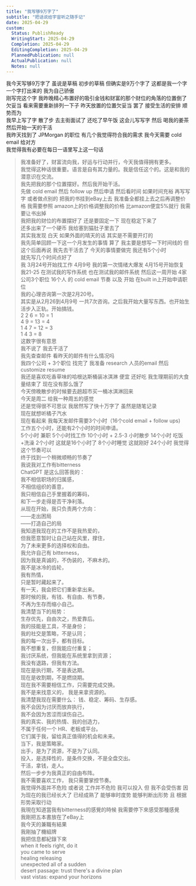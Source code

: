 ```yaml
---      
title: "我写够9万字了"      
subtitle: "把话说给宇宙听之随手记"      
date: 2025-04-29      
custom:      
  Status: PublishReady      
  WritingStart: 2025-04-29      
  Completion: 2025-04-29      
  EditingCompletion: 2025-04-29      
  PlannedPublication: null      
  ActualPublication: null      
  Notes: null      
---        
```

我今天写够9万字了 虽说是草稿 初步的草稿 但确实是9万个字了 这都是我一个字一个字打出来的 我为自己骄傲          
刚写完这个字 我昨晚精心布置好的吸引金钱和财富的那个财位的角落的位置倒了 欠妥当 看来需要重新排列一下子 昨天放置的位置欠妥当 罢了 接受生活的安排 顺势而为           
我早上写了字 散了步 去主街面试了 还吃了早午饭 这会儿写写字 然后 喝我的姜茶 然后开始一天的干活           
我昨天找到了 JPMorgan 的职位 有几个我觉得符合我的需求 我今天需要 cold email 给对方           
我觉得我有必要在每日一语里写上这一句话          
> 我准备好了，财富流向我，好运与行动并行，今天我值得拥有更多。        
> 我觉得这种话很重要。语言是自有其力量的。我是信任这个的。这是和我的潜意识在交流。          
我先把我的那个位置摆好。然后我开始干活。        
先做 cold email 然后 follow up 然后申请 然后看时间 如果时间充裕 再写写字 或者做点别的 把我的书挂到eBay上去 我准备全都挂上去之后再调整价格 我需要参照 amazon上的价格调整我的价格 比amazon便宜5%就行 我需要让书出掉          
我把我的财位的布置摆好了 还是要固定一下 现在稳定下来了        
还多出来了一个硬币 我给塞到猫肚子里去了        
其实我发现 白天 如果外面的晴天的话 其实是不需要开灯的           
我先简单回顾一下这一个月发生的事情 算了 我主要是想写一下时间线的 但这个后面再说 我先去干活去了 今天的事情要做完 我还有5个小时        
就先写几个时间点好了        
我 3月24号开始找工作 4月9号 我的第一次情绪大爆发 4月15号开始恢复 我21-25 在测试我的写作系统 也在测试我的邮件系统 然后这一周开始 4家公司3个职位 16个人 的 cold email 节奏 以及 开始 在built in上开始申请职位        
我的心理咨询第一次是2月20号。        
其实是从2月26到4月9号 一共7次咨询。之后我开始大量写东西。也开始生活步入正轨。开始搞钱。        
2 2 6 = 10 = 1        
4 9 = 13 = 4        
1 4 7 = 12 = 3        
1 4 3 = 8        
这数字很有意思        
我不说了 我去干活了        
我先查查邮件 看昨天的邮件有什么情况吗          
我四个公司 + 3个职位 找完了 我准备 research 人员的email 然后 customize resume           
我还是喜欢吃香草味的哈根达斯桶装冰淇淋 便宜 还好吃 我生理期前的大食量结束了 现在没有那么饿了           
今天傍晚散步的时候要去趟超市买一桶冰淇淋回来        
今天是周二 给我一种周五的感觉          
还是觉得很不可思议 我居然写了快十万字了 虽然是随笔记录          
现在就想听橘子汽水          
现在看起来 我每天发邮件需要3个小时（16个cold email + follow ups)        
工作五个小时，还能有2个小时的时间申请。        
5个小时 兼职  5个小时找工作 10个小时 + 2.5-3 小时散步 14个小时 吃饭+洗澡  2个小时 这就是16个小时了 8个小时睡觉 这就刚好 24个小时 我觉得这个节奏可以        
终于找到一个稍微顺畅的节奏了          
我说我对工作有bitterness        
ChatGPT 是这么回答我的：          
> 我不相信职场的归属感，        
> 不相信组织的善意，        
> 我只相信自己手里握着的筹码，        
> 和下一步走得是否干净利落。        
> 从现在开始，我只负责两个方向：        
> ——走出困局        
> ——打造自己的局        
> 我知道我现在的工作不是我热爱的，        
> 但我愿意暂时让自己站在风里，撑住，        
> 为了未来更多的选择权和自由。        
> 我允许自己有 bitterness，        
> 因为我是真诚的，不伪装的，不麻木的。        
> 我不是冰冷的齿轮，        
>  我有热情，        
> 只是暂时藏起来了。        
> 有一天，我会把它们重新拿出来。        
> 那时候的我，有钱、有自由、有节奏，        
> 不再为生存而缩小自己。        
> 我清楚当下的局势：        
>  生存优先，自由次之，热爱靠后。        
> 我的技能是工具，不是身份；        
>  我的社交是策略，不是认同；        
> 我的每一次出手，都有目标。        
> 我不想重复，但我能应付重复；        
> 我讨厌系统，但我能在系统里拿到资源；        
> 我没有退路，但我有方法。        
> 现在是执行期，不是表达期。        
> 现在是收割期，不是燃烧期。        
> 现在我不需要相信工作，只需要完成交换。        
> 我不是来找意义的， 我是来拿资源的。        
> 我清楚我现在需要什么： 钱、稳定、筹码、生存感。        
> 我不会因为讨厌而放弃执行，        
> 我不会因为苦涩而误伤自己。        
> 我的真实、我的热情、我的创造力，        
> 不属于任何一个 HR、老板或平台。        
> 它们属于我，留给真正值得的机会和未来。        
> 当下，我是策略家。        
> 出手，是为了资源，不是为了认同。        
> 投入，是选择性的，是条件交换，不是全盘交出。        
> 干活，拿钱，走人。        
> 然后一步步为我真正的自由布阵。        
> 我不需要喜欢工作， 我只需要掌控节奏。          
我觉得外面并不危险 或者说 工作并不危险 我可以投入 但 我不会受伤害 因为现在的我已经长大了 已经成熟了 能够审时度势 能够判断出形势 且 根据形势采取行动           
我現在知道當我有bitterness的感覺的時候 我需要停下來感受那種感覺          
我剛把五本書放在了eBay上        
我今天的兼職有結果          
我剛抽了機組牌        
我把信息都紀錄下來          
> when it feels right, do it        
> you came to serve        
> healing releasing        
> unexpected all of a sudden        
> desert passage: trust there's a divine plan        
> vast vistas: expand your horizons           
      